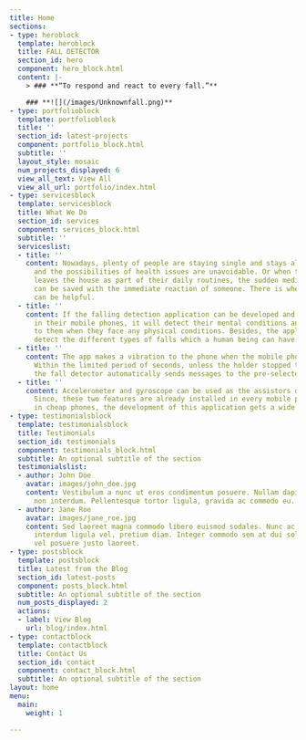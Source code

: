 ```yaml
---
title: Home
sections:
- type: heroblock
  template: heroblock
  title: FALL DETECTOR
  section_id: hero
  component: hero_block.html
  content: |-
    > ### **“To respond and react to every fall.”**

    ### **![](/images/Unknownfall.png)**
- type: portfolioblock
  template: portfolioblock
  title: ''
  section_id: latest-projects
  component: portfolio_block.html
  subtitle: ''
  layout_style: mosaic
  num_projects_displayed: 6
  view_all_text: View All
  view_all_url: portfolio/index.html
- type: servicesblock
  template: servicesblock
  title: What We Do
  section_id: services
  component: services_block.html
  subtitle: ''
  serviceslist:
  - title: ''
    content: Nowadays, plenty of people are staying single and stays alone at home
      and the possibilities of health issues are unavoidable. Or when the partner
      leaves the house as part of their daily routines, the sudden medical problems
      can be saved with the immediate reaction of someone. There is where my application
      can be helpful.
  - title: ''
    content: If the falling detection application can be developed and people installed
      in their mobile phones, it will detect their mental conditions and give warnings
      to them when they face any physical conditions. Besides, the application will
      detect the different types of falls which a human being can have.
  - title: ''
    content: The app makes a vibration to the phone when the mobile phone holder falls.
      Within the limited period of seconds, unless the holder stopped the vibration,
      the fall detector automatically sends messages to the pre-selected contacts.
  - title: ''
    content: Accelerometer and gyroscope can be used as the assistors of this innovation.
      Since, these two features are already installed in every mobile phone, even
      in cheap phones, the development of this application gets a wide reach.
- type: testimonialsblock
  template: testimonialsblock
  title: Testimonials
  section_id: testimonials
  component: testimonials_block.html
  subtitle: An optional subtitle of the section
  testimonialslist:
  - author: John Doe
    avatar: images/john_doe.jpg
    content: Vestibulum a nunc ut eros condimentum posuere. Nullam dapibus quis nunc
      non interdum. Pellentesque tortor ligula, gravida ac commodo eu.
  - author: Jane Roe
    avatar: images/jane_roe.jpg
    content: Sed laoreet magna commodo libero euismod sodales. Nunc ac libero convallis,
      interdum ligula vel, pretium diam. Integer commodo sem at dui sollicitudin,
      vel posuere justo laoreet.
- type: postsblock
  template: postsblock
  title: Latest from the Blog
  section_id: latest-posts
  component: posts_block.html
  subtitle: An optional subtitle of the section
  num_posts_displayed: 2
  actions:
  - label: View Blog
    url: blog/index.html
- type: contactblock
  template: contactblock
  title: Contact Us
  section_id: contact
  component: contact_block.html
  subtitle: An optional subtitle of the section
layout: home
menu:
  main:
    weight: 1

---
```

